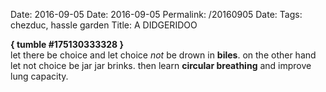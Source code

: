 Date: 2016-09-05
Date: 2016-09-05
Permalink: /20160905
Date: 
Tags: chezduc, hassle garden
Title: A DIDGERIDOO
  
**{ tumble #175130333328 }**  
let there be choice and let choice _not_ be drown in **biles**. on the other hand let not choice be jar jar brinks. then learn **circular breathing** and improve lung capacity.  
